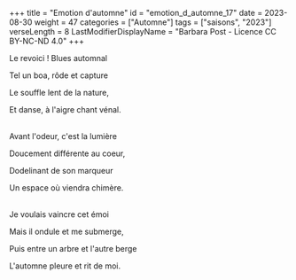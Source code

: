 +++
title = "Emotion d'automne"
id = "emotion_d_automne_17"
date = 2023-08-30
weight = 47
categories = ["Automne"]
tags = ["saisons", "2023"]
verseLength = 8
LastModifierDisplayName = "Barbara Post - Licence CC BY-NC-ND 4.0"
+++

Le revoici ! Blues automnal

Tel un boa, rôde et capture

Le souffle lent de la nature,

Et danse, à l'aigre chant vénal.

 \
Avant l'odeur, c'est la lumière

Doucement différente au coeur,

Dodelinant de son marqueur

Un espace où viendra chimère.

 \
Je voulais vaincre cet émoi

Mais il ondule et me submerge,

Puis entre un arbre et l'autre berge

L'automne pleure et rit de moi.
